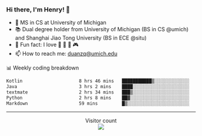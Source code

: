 ### Hi there, I'm Henry! 👋

- 🔭 MS in CS at University of Michigan
- 📚 Dual degree holder from University of Michigan (BS in CS @umich) and Shanghai Jiao Tong University (BS in ECE @situ)
- 🍁 Fun fact: I love 📸 🏓 🍜 🎮
- 📫 How to reach me: [duanzq@umich.edu](mailto:duanzq@umich.edu)

📊 Weekly coding breakdown
<!--START_SECTION:waka-->

```txt
Kotlin                     8 hrs 46 mins   ███████████▒░░░░░░░░░░░░░   45.43 %
Java                       3 hrs 2 mins    ████░░░░░░░░░░░░░░░░░░░░░   15.74 %
textmate                   2 hrs 34 mins   ███▒░░░░░░░░░░░░░░░░░░░░░   13.38 %
Python                     2 hrs 8 mins    ██▓░░░░░░░░░░░░░░░░░░░░░░   11.07 %
Markdown                   59 mins         █▒░░░░░░░░░░░░░░░░░░░░░░░   05.16 %
```

<!--END_SECTION:waka-->

***
<p align="center"> 
  Visitor count<br>
  <img src="https://profile-counter.glitch.me/zlzq-duanzq/count.svg" />
</p>

<!-- ![Henry Duan's GitHub stats](https://github-readme-stats.vercel.app/api?username=zlzq-duanzq&show_icons=true)

![trophy](https://github-profile-trophy.vercel.app/?username=zlzq-duanzq&column=7)

[![Top Langs](https://github-readme-stats.vercel.app/api/top-langs/?username=zlzq-duanzq&layout=compact)](https://github.com/zlzq-duanzq/github-readme-stats) -->
